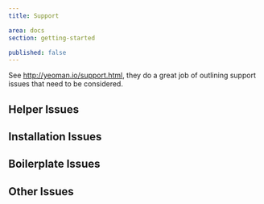 ```yaml
---
title: Support

area: docs
section: getting-started

published: false
---
```



See http://yeoman.io/support.html, they do a great job of outlining support issues that need to be considered.


## Helper Issues

## Installation Issues

## Boilerplate Issues

## Other Issues
